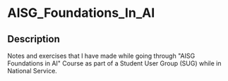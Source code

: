# AISG_Foundations_In_AI

## Description
Notes and exercises that I have made while going through "AISG Foundations in AI" Course as part of a Student User Group (SUG) while in National Service.

